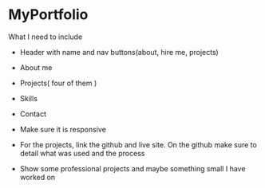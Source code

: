 # MyPortfolio

What I need to include
- Header with name and nav buttons(about, hire me, projects)
- About me 
- Projects( four of them )
- Skills
- Contact

- Make sure it is responsive

- For the projects, link the github and live site. On the github make sure to detail what was used and the process
- Show some professional projects and maybe something small I have worked on